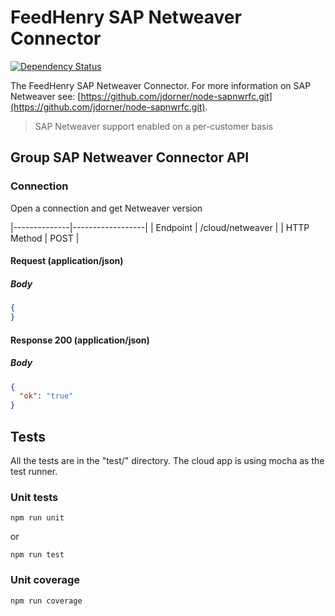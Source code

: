 # FeedHenry SAP Netweaver Connector

[![Dependency Status](https://img.shields.io/david/feedhenry-templates/fh-connector-sap-netweaver-cloud.svg?style=flat-square)](https://david-dm.org/feedhenry-templates/fh-connector-sap-netweaver-cloud)

The FeedHenry SAP Netweaver Connector. For more information on SAP Netweaver see: [https://github.com/jdorner/node-sapnwrfc.git](https://github.com/jdorner/node-sapnwrfc.git).

> SAP Netweaver support enabled on a per-customer basis

## Group SAP Netweaver Connector API

### Connection

Open a connection and get Netweaver version

|--------------|------------------|
| Endpoint     | /cloud/netweaver |
| HTTP Method  | POST             |

#### Request (application/json)

##### Body

```json
{
}
```

#### Response 200 (application/json)

##### Body

```json
{
  "ok": "true"
}
```

## Tests

All the tests are in the "test/" directory. The cloud app is using mocha as the test runner. 

### Unit tests

```shell
npm run unit
```

or

```shell
npm run test
```

### Unit coverage

```shell
npm run coverage
```